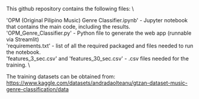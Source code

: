 This github repository contains the following files: \

'OPM (Original Pilipino Music) Genre Classifier.ipynb' - Jupyter notebook that contains the main code, including the results. \
'OPM_Genre_Classifier.py' - Python file to generate the web app (runnable via Streamlit) \
'requirements.txt' - list of all the required packaged and files needed to run the notebook. \
'features_3_sec.csv' and 'features_30_sec.csv' - .csv files needed for the training. \

The training datasets can be obtained from: \
https://www.kaggle.com/datasets/andradaolteanu/gtzan-dataset-music-genre-classification/data
